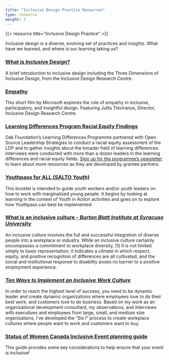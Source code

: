 ```yaml
---
title: "Inclusive Design Practice Resources"
type: resource
weight: 3
---
```

{{< resource title="Inclusive Design Practice" >}}

<p class="resource-intro">Inclusive design is a diverse, evolving set of practices and insights. What have we learned, and where is our learning taking us?</p>

### [What is Inclusive Design?](http://idrc.ocadu.ca/about-the-idrc/49-resources/online-resources/articles-and-papers/443-whatisinclusivedesign)

A brief introduction to inclusive design including the Three Dimensions of Inclusive Design, from the Inclusive Design Research Centre.

### [Empathy](https://www.microsoft.com/videoplayer/embed/c5d513b5-d98b-4cf0-bb01-ce67aeb61f63?autoplay=true&loop=false&market=en-us&playFullScreen=true)

This short film by Microsoft explores the role of empathy in inclusive, participatory, and insightful design. Featuring Jutta Treviranus, Director, Inclusive Design Research Centre.

### [Learning Differences Program Racial Equity Findings](http://oakfnd.org/our-learnings.html)

Oak Foundation’s Learning Differences Programme partnered with Open Source Leadership Strategies to conduct a racial equity assessment of the LDP and to gather insights about the broader field of learning differences.  Interviews were conducted with more than a dozen leaders in the learning differences and racial equity fields. [Sign up for the programme’s newsletter](http://oakfnd.org/learning-differences.html) to learn about more resources as they are developed by grantee partners.

### [Youthpass for ALL (SALTO Youth)](https://www.salto-youth.net/downloads/4-17-1949/YouthpassForAll.pdf)

This booklet is intended to guide youth workers and/or youth leaders on how to work with marginalized young people. It begins by looking at learning in the context of Youth in Action activities and goes on to explore how Youthpass can best be implemented.

### [What is an inclusive culture - *Burton Blatt Institute at Syracuse University*](http://bbi.syr.edu/projects/Demand_Side_Models/docs/a_inclusive_culture.htm)

An inclusive culture involves the full and successful integration of diverse people into a workplace or industry. While an inclusive culture certainly encompasses a commitment to workplace diversity, (1) it is not limited simply to basic representation; it indicates a climate in which respect, equity, and positive recognition of differences are all cultivated, and the social and institutional response to disability poses no barrier to a positive employment experience.

### [*Ten Ways to Implement an Inclusive Work Culture*](https://www.fastcompany.com/1692198/ten-ways-implement-inclusive-work-culture)

In order to reach the highest level of success, you need to be dynamic leader and create dynamic organizations where employees love to do their best work, and customers love to do business. Based on my work as an organizational development consultant, my observations, and interviews with executives and employees from large, small, and medium size organizations, I’ve developed the “Six I” process to create workplace cultures where people want to work and customers want to buy.

### [Status of Women Canada Inclusive Event planning guide](https://cfc-swc.gc.ca/gba-acs/inclusive-inclusif-en.html)

This guide provides some key considerations to help ensure that your event is inclusive!
